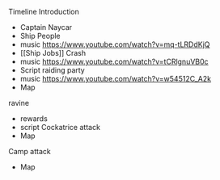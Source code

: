 
Timeline
Introduction
- Captain Naycar
- Ship People
- music https://www.youtube.com/watch?v=mq-tLRDdKjQ
- [[Ship Jobs]]
Crash
- music https://www.youtube.com/watch?v=tCRlgnuVB0c
- Script
raiding party
- music https://www.youtube.com/watch?v=w54512C_A2k
- Map

ravine
- rewards
- script
Cockatrice attack
- Map

Camp attack  
- Map